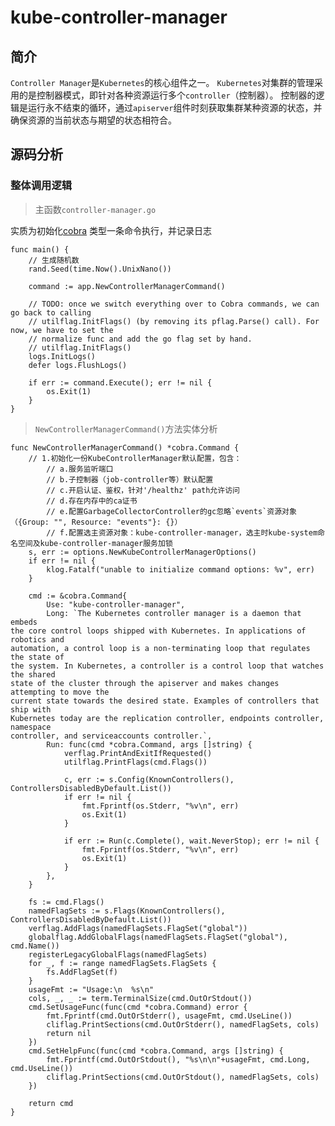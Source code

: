 # kube-controller-manager

## 简介

`Controller Manager`是`Kubernetes`的核心组件之一。
`Kubernetes`对集群的管理采用的是控制器模式，即针对各种资源运行多个`controller`（控制器）。
控制器的逻辑是运行永不结束的循环，通过`apiserver`组件时刻获取集群某种资源的状态，并确保资源的当前状态与期望的状态相符合。

## 源码分析

### 整体调用逻辑

> 主函数`controller-manager.go`

实质为初始化[cobra](https://github.com/spf13/cobra) 类型一条命令执行，并记录日志

    func main() {
        // 生成随机数
    	rand.Seed(time.Now().UnixNano())
    
    	command := app.NewControllerManagerCommand()
    
    	// TODO: once we switch everything over to Cobra commands, we can go back to calling
    	// utilflag.InitFlags() (by removing its pflag.Parse() call). For now, we have to set the
    	// normalize func and add the go flag set by hand.
    	// utilflag.InitFlags()
    	logs.InitLogs()
    	defer logs.FlushLogs()
    
    	if err := command.Execute(); err != nil {
    		os.Exit(1)
    	}
    }

> `NewControllerManagerCommand()`方法实体分析


    func NewControllerManagerCommand() *cobra.Command {
        // 1.初始化一份KubeControllerManager默认配置，包含：
            // a.服务监听端口
            // b.子控制器（job-controller等）默认配置
            // c.开启认证、鉴权，针对'/healthz' path允许访问
            // d.存在内存中的ca证书
            // e.配置GarbageCollectorController的gc忽略`events`资源对象（{Group: "", Resource: "events"}: {}）
            // f.配置选主资源对象：kube-controller-manager，选主时kube-system命名空间及kube-controller-manager服务加锁
    	s, err := options.NewKubeControllerManagerOptions()
    	if err != nil {
    		klog.Fatalf("unable to initialize command options: %v", err)
    	}
    
    	cmd := &cobra.Command{
    		Use: "kube-controller-manager",
    		Long: `The Kubernetes controller manager is a daemon that embeds
    the core control loops shipped with Kubernetes. In applications of robotics and
    automation, a control loop is a non-terminating loop that regulates the state of
    the system. In Kubernetes, a controller is a control loop that watches the shared
    state of the cluster through the apiserver and makes changes attempting to move the
    current state towards the desired state. Examples of controllers that ship with
    Kubernetes today are the replication controller, endpoints controller, namespace
    controller, and serviceaccounts controller.`,
    		Run: func(cmd *cobra.Command, args []string) {
    			verflag.PrintAndExitIfRequested()
    			utilflag.PrintFlags(cmd.Flags())
    
    			c, err := s.Config(KnownControllers(), ControllersDisabledByDefault.List())
    			if err != nil {
    				fmt.Fprintf(os.Stderr, "%v\n", err)
    				os.Exit(1)
    			}
    
    			if err := Run(c.Complete(), wait.NeverStop); err != nil {
    				fmt.Fprintf(os.Stderr, "%v\n", err)
    				os.Exit(1)
    			}
    		},
    	}
    
    	fs := cmd.Flags()
    	namedFlagSets := s.Flags(KnownControllers(), ControllersDisabledByDefault.List())
    	verflag.AddFlags(namedFlagSets.FlagSet("global"))
    	globalflag.AddGlobalFlags(namedFlagSets.FlagSet("global"), cmd.Name())
    	registerLegacyGlobalFlags(namedFlagSets)
    	for _, f := range namedFlagSets.FlagSets {
    		fs.AddFlagSet(f)
    	}
    	usageFmt := "Usage:\n  %s\n"
    	cols, _, _ := term.TerminalSize(cmd.OutOrStdout())
    	cmd.SetUsageFunc(func(cmd *cobra.Command) error {
    		fmt.Fprintf(cmd.OutOrStderr(), usageFmt, cmd.UseLine())
    		cliflag.PrintSections(cmd.OutOrStderr(), namedFlagSets, cols)
    		return nil
    	})
    	cmd.SetHelpFunc(func(cmd *cobra.Command, args []string) {
    		fmt.Fprintf(cmd.OutOrStdout(), "%s\n\n"+usageFmt, cmd.Long, cmd.UseLine())
    		cliflag.PrintSections(cmd.OutOrStdout(), namedFlagSets, cols)
    	})
    
    	return cmd
    }

### 
